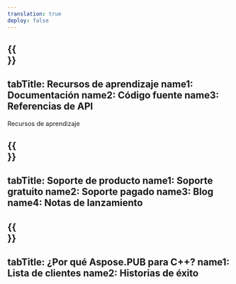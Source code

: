 ```yaml
---
translation: true
deploy: false
---
```


{{<section learningresources>}}
---
tabTitle: Recursos de aprendizaje
name1: Documentación
name2: Código fuente
name3: Referencias de API
---

Recursos de aprendizaje

{{<section support>}}
---
tabTitle: Soporte de producto
name1: Soporte gratuito
name2: Soporte pagado
name3: Blog
name4: Notas de lanzamiento
---

{{<section why>}}
---
tabTitle: ¿Por qué Aspose.PUB para C++?
name1: Lista de clientes
name2: Historias de éxito
---